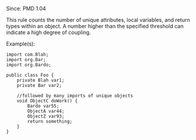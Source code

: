 Since: PMD 1.04

This rule counts the number of unique attributes, local variables, and return types within an object. 
A number higher than the specified threshold can indicate a high degree of coupling.

Example(s):
```
import com.Blah;
import org.Bar;
import org.Bardo;

public class Foo {
    private Blah var1;
    private Bar var2;

    //followed by many imports of unique objects
    void ObjectC doWork() {
        Bardo var55;
        ObjectA var44;
        ObjectZ var93;
        return something;
    }
}
```
